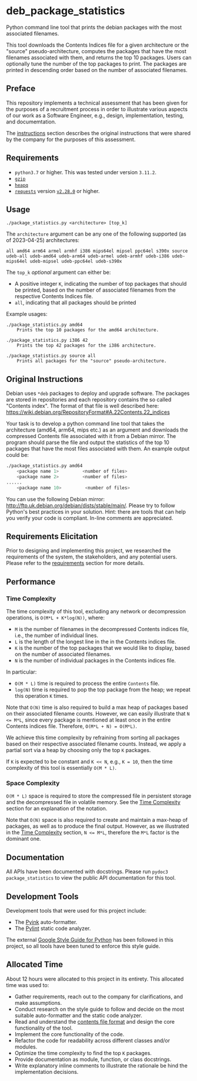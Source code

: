 # deb_package_statistics

Python command line tool that prints the debian packages with the most
associated filenames.

This tool downloads the Contents Indices file for a given architecture or the
"source" pseudo-architecture, computes the packages that have the most filenames
associated with them, and returns the top 10 packages. Users can optionally
tune the number of the top packages to print. The packages are printed in
descending order based on the number of associated filenames.

## Preface

This repository implements a technical assessment that has been given for the
purposes of a recruitment process in order to illustrate various aspects of our
work as a Software Engineer, e.g., design, implementation, testing, and
documemtation.

The [instructions](#original-instructions) section describes the original
instructions that were shared by the company for the purposes of this
assessment.

## Requirements

- `python3.7` or higher. This was tested under version `3.11.2`.
- [`gzip`][gzip]
- [`heapq`][heapq]
- [`requests`][requests] version [`v2.28.0`][requests-version] or higher.

## Usage

```
./package_statistics.py <architecture> [top_k]
```

The `architecture` argument can be any one of the following supported (as of
2023-04-25) architectures:

```
all amd64 arm64 armel armhf i386 mips64el mipsel ppc64el s390x source udeb-all udeb-amd64 udeb-arm64 udeb-armel udeb-armhf udeb-i386 udeb-mips64el udeb-mipsel udeb-ppc64el udeb-s390x
```

The `top_k` _optional_ argument can either be:

- A positive integer `K`, indicating the number of top packages that should be
  printed, based on the number of associated filenames from the respective
  Contents Indices file.
- `all`, indicating that all packages should be printed

Example usages:

```
./package_statistics.py amd64
    Prints the top 10 packages for the amd64 architecture.

./package_statistics.py i386 42
    Prints the top 42 packages for the i386 architecture.

./package_statistics.py source all
    Prints all packages for the "source" pseudo-architecture.
```

## Original Instructions

Debian uses `*deb` packages to deploy and upgrade software. The packages are
stored in repositories and each repository contains the so called "Contents
index". The format of that file is well described here:
https://wiki.debian.org/RepositoryFormat#A.22Contents.22_indices

Your task is to develop a python command line tool that takes the architecture
(amd64, arm64, mips etc.) as an argument and downloads the compressed Contents
file associated with it from a Debian mirror. The program should parse the file
and output the statistics of the top 10 packages that have the most files
associated with them. An example output could be:

```bash
./package_statistics.py amd64
    <package name 1>         <number of files>
    <package name 2>         <number of files>
......
    <package name 10>         <number of files>
```

You can use the following Debian mirror:
http://ftp.uk.debian.org/debian/dists/stable/main/. Please try to follow
Python's best practices in your solution. Hint: there are tools that can help
you verify your code is compliant. In-line comments are appreciated.

## Requirements Elicitation

Prior to designing and implementing this project, we researched the requirements
of the system, the stakeholders, and any potential users. Please refer to the
[requirements][requirements] section for more details.

## Performance

### Time Complexity

The time complexity of this tool, excluding any network or decompression
operations, is `O(M*L + K*log(N))`, where:

- `M` is the number of filenames in the decompressed Contents indices file,
    i.e., the number of individual lines.
- `L` is the length of the longest line in the in the Contents indices file.
- `K` is the number of the top packages that we would like to display, based on
    the number of associated filenames.
- `N` is the number of individual packages in the Contents indices file.

In particular:

- `O(M * L)` time is required to process the entire `Contents` file.
- `log(N)` time is required to pop the top package from the heap; we repeat this
  operation `K` times.

Note that `O(N)` time is also required to build a max heap of packages based on
their associated filename counts. However, we can easily illustrate that
`N <= M*L`, since every package is mentioned at least once in the entire
Contents indices file. Therefore, `O(M*L + N) = O(M*L)`.

We achieve this time complexity by refraining from sorting all packages based
on their respective associated filename counts. Instead, we apply a partial sort
via a heap by choosing only the top `K` packages.

If `K` is expected to be constant and `K << N`, e.g., `K = 10`, then the time
complexity of this tool is essentially `O(M * L)`.

### Space Complexity

`O(M * L)` space is required to store the compressed file in persistent storage
and the decompressed file in volatile memory. See the
[Time Complexity](#time-complexity) section for an explanation of the notation.

Note that `O(N)` space is also required to create and maintain a max-heap of
packages, as well as to produce the final output. However, as we illustrated in
the [Time Complexity](#time-complexity) section, `N <= M*L`, therefore the
`M*L` factor is the dominant one.

## Documentation

All APIs have been documented with docstrings. Please run
`pydoc3 package_statistics` to view the public API documentation for this tool.

## Development Tools

Development tools that were used for this project include:

- The [Pyink][pyink] auto-formatter.
- The [Pylint][pylint] static code analyzer.

The external [Google Style Guide for Python][google-python] has been followed
in this project, so all tools have been tuned to enforce this style guide.

## Allocated Time

About 12 hours were allocated to this project in its entirety. This allocated
time was used to:

- Gather requirements, reach out to the company for clarifications, and make
  assumptions.
- Conduct research on the style guide to follow and decide on the most suitable
  auto-formatter and the static code analyzer.
- Read and understand the [contents file format][contents] and design the
  core functionality of the tool.
- Implement the core functionality of the code.
- Refactor the code for readability across different classes and/or modules.
- Optimize the time complexity to find the top `K` packages.
- Provide documentation as module, function, or class docstrings.
- Write explanatory inline comments to illustrate the rationale be hind the
  implementation decisions.

[contents]: https://wiki.debian.org/RepositoryFormat#A.22Contents.22_indices
[google-python]: https://google.github.io/styleguide/pyguide.html
[gzip]: https://docs.python.org/3/library/gzip.html
[heapq]: https://docs.python.org/3/library/heapq.html
[pyink]: https://github.com/google/pyink
[pylint]: https://pypi.org/project/pylint
[requests]: https://pypi.org/project/requests/
[requests-version]: https://github.com/psf/requests/releases/tag/v2.28.0
[requirements]: docs/requirements.md
